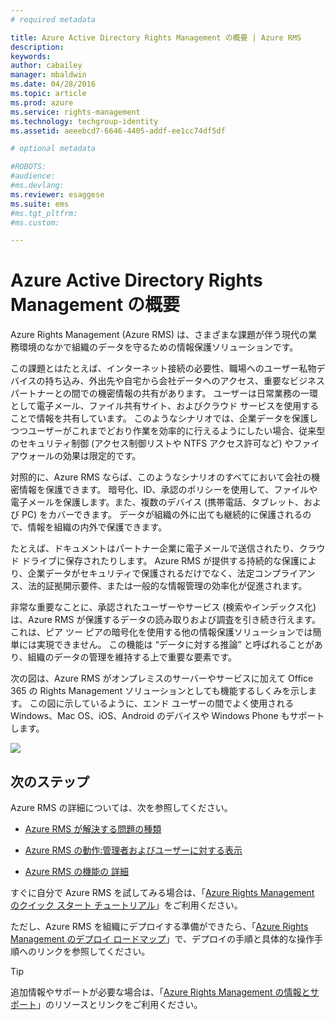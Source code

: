 ```yaml
---
# required metadata

title: Azure Active Directory Rights Management の概要 | Azure RMS
description:
keywords:
author: cabailey
manager: mbaldwin
ms.date: 04/28/2016
ms.topic: article
ms.prod: azure
ms.service: rights-management
ms.technology: techgroup-identity
ms.assetid: aeeebcd7-6646-4405-addf-ee1cc74df5df

# optional metadata

#ROBOTS:
#audience:
#ms.devlang:
ms.reviewer: esaggese
ms.suite: ems
#ms.tgt_pltfrm:
#ms.custom:

---
```


# Azure Active Directory Rights Management の概要

Azure Rights Management (Azure RMS) は、さまざまな課題が伴う現代の業務環境のなかで組織のデータを守るための情報保護ソリューションです。

この課題とはたとえば、インターネット接続の必要性、職場へのユーザー私物デバイスの持ち込み、外出先や自宅から会社データへのアクセス、重要なビジネス パートナーとの間での機密情報の共有があります。 ユーザーは日常業務の一環として電子メール、ファイル共有サイト、およびクラウド サービスを使用することで情報を共有しています。 このようなシナリオでは、企業データを保護しつつユーザーがこれまでどおり作業を効率的に行えるようにしたい場合、従来型のセキュリティ制御 (アクセス制御リストや NTFS アクセス許可など) やファイアウォールの効果は限定的です。

対照的に、Azure RMS ならば、このようなシナリオのすべてにおいて会社の機密情報を保護できます。 暗号化、ID、承認のポリシーを使用して、ファイルや電子メールを保護します。また、複数のデバイス (携帯電話、タブレット、および PC) をカバーできます。 データが組織の外に出ても継続的に保護されるので、情報を組織の内外で保護できます。 

たとえば、ドキュメントはパートナー企業に電子メールで送信されたり、クラウド ドライブに保存されたりします。 Azure RMS が提供する持続的な保護により、企業データがセキュリティで保護されるだけでなく、法定コンプライアンス、法的証拠開示要件、または一般的な情報管理の効率化が促進されます。

非常な重要なことに、承認されたユーザーやサービス (検索やインデックス化) は、Azure RMS が保護するデータの読み取りおよび調査を引き続き行えます。これは、ピア ツー ピアの暗号化を使用する他の情報保護ソリューションでは簡単には実現できません。 この機能は “データに対する推論” と呼ばれることがあり、組織のデータの管理を維持する上で重要な要素です。

次の図は、Azure RMS がオンプレミスのサーバーやサービスに加えて Office 365 の Rights Management ソリューションとしても機能するしくみを示します。 この図に示しているように、エンド ユーザーの間でよく使用される Windows、Mac OS、iOS、Android のデバイスや Windows Phone もサポートします。

![](../media/AzRMS_elements.png)

## 次のステップ

Azure RMS の詳細については、次を参照してください。

-   [Azure RMS が解決する問題の種類](azure-rms-problems-it-solves.md)

-   [Azure RMS の動作:管理者およびユーザーに対する表示](what-admins-users-see.md)

-   [Azure RMS の機能の 詳細](how-does-it-work.md)



すぐに自分で Azure RMS を試してみる場合は、「[Azure Rights Management のクイック スタート チュートリアル](../get-started/quick-start-tutorial.md)」をご利用ください。

ただし、Azure RMS を組織にデプロイする準備ができたら、「[Azure Rights Management のデプロイ ロードマップ](../plan-design/deployment-roadmap.md)」で、デプロイの手順と具体的な操作手順へのリンクを参照してください。

> [!TIP]
> 追加情報やサポートが必要な場合は、「[Azure Rights Management の情報とサポート](../get-started/information-support.md)」のリソースとリンクをご利用ください。





<!--HONumber=Apr16_HO3-->


